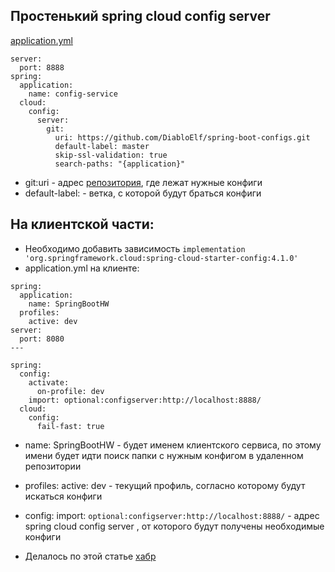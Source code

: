 ## Простенький spring cloud config server
[application.yml](src/main/resources/application.yml)
```
server:
  port: 8888
spring:
  application:
    name: config-service
  cloud:
    config:
      server:
        git:
          uri: https://github.com/DiabloElf/spring-boot-configs.git
          default-label: master
          skip-ssl-validation: true
          search-paths: "{application}"
```

- git:uri - адрес [репозитория](https://github.com/DiabloElf/spring-boot-configs.git), где лежат нужные конфиги
- default-label: - ветка, с которой будут браться конфиги

## На клиентской части:
- Необходимо добавить зависимость ```implementation 'org.springframework.cloud:spring-cloud-starter-config:4.1.0'```
- application.yml на клиенте:
```
spring:
  application:
    name: SpringBootHW
  profiles:
    active: dev
server:
  port: 8080
---

spring:
  config:
    activate:
      on-profile: dev
    import: optional:configserver:http://localhost:8888/
  cloud:
    config:
      fail-fast: true
```

- name: SpringBootHW - будет именем клиентского сервиса, по этому имени будет идти поиск папки с нужным конфигом в удаленном репозитории
- profiles: active: dev - текущий профиль, согласно которому будут искаться конфиги
- config: import: `optional:configserver:http://localhost:8888/` - адрес spring cloud config server , от которого будут получены необходимые конфиги

- Делалось по этой статье [хабр](https://habr.com/ru/articles/764402/)
